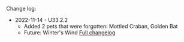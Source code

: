 Change log:
* 2022-11-14 - U33.2.2
  * Added 2 pets that were forgotten: Mottled Craban, Golden Bat
  * Future: Winter's Wind
[Full changelog](Changelog.md)
